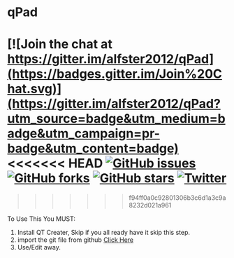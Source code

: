 # qPad

[![Join the chat at https://gitter.im/alfster2012/qPad](https://badges.gitter.im/Join%20Chat.svg)](https://gitter.im/alfster2012/qPad?utm_source=badge&utm_medium=badge&utm_campaign=pr-badge&utm_content=badge)
<<<<<<< HEAD
[![GitHub issues](https://img.shields.io/github/issues/alfster2012/qPad.svg)](https://github.com/alfster2012/qPad/issues)
[![GitHub forks](https://img.shields.io/github/forks/alfster2012/qPad.svg)](https://github.com/alfster2012/qPad/network)
[![GitHub stars](https://img.shields.io/github/stars/alfster2012/qPad.svg)](https://github.com/alfster2012/qPad/stargazers)
[![Twitter](https://img.shields.io/twitter/url/http/github.com/alfster2012/qPad.svg?style=social)](https://twitter.com/intent/tweet?text=Wow:&url=%5Bobject%20Object%5D)
=======
>>>>>>> f94ff0a0c92801306b3c6d1a3c9a8232d021a961

To Use This You MUST:
1. Install QT Creater, Skip if you all ready have it skip this step.
2. import the git file from github [Click Here](https://github.com/alfster2012/qPad.git)
3. Use/Edit away.

